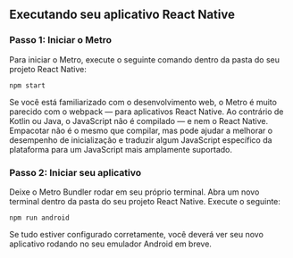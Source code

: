 ## Executando seu aplicativo React Native

### Passo 1: Iniciar o Metro

Para iniciar o Metro, execute o seguinte comando dentro da pasta do seu projeto React Native:

```
npm start
```

Se você está familiarizado com o desenvolvimento web, o Metro é muito parecido com o webpack — para aplicativos React Native. Ao contrário de Kotlin ou Java, o JavaScript não é compilado — e nem o React Native. Empacotar não é o mesmo que compilar, mas pode ajudar a melhorar o desempenho de inicialização e traduzir algum JavaScript específico da plataforma para um JavaScript mais amplamente suportado.

### Passo 2: Iniciar seu aplicativo

Deixe o Metro Bundler rodar em seu próprio terminal. Abra um novo terminal dentro da pasta do seu projeto React Native. Execute o seguinte:

```
npm run android
```

Se tudo estiver configurado corretamente, você deverá ver seu novo aplicativo rodando no seu emulador Android em breve.
